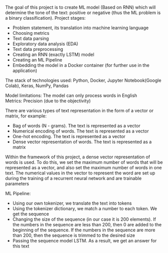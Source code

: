 The goal of this project is to create ML model (Based on RNN) which will determine the tone of the text: positive or negative (thus the ML problem is a binary classification). 
Project stages: 
- Problem statement, its translation into machine learning language  
- Choosing metrics  
- Text data parsing  
- Exploratory data analysis (EDA)  
- Text data preprocessing  
- Creating an RNN (exactly LSTM) model  
- Creating an ML Pipeline  
- Embedding the model in a Docker container (for further use in the application)  

The stack of technologies used: Python, Docker, Jupyter Notebook(Google Colab), Keras,  NumPy, Pandas  

Model limitations: The model can only process words in English  
Metrics: Precision (due to the objectivity)

There are various types of text representation in the form of a vector or matrix, for example:  
- Bag of words (N - grams). The text is represented as a vector   
- Numerical encoding of words. The text is represented as a vector  
- One-hot encoding. The text is represented as a vector  
- Dense vector representation of words. The text is represented as a matrix  

Within the framework of this project, a dense vector representation of words is used. To do this, we set the maximum number of words that will be represented as a vector, and also set the maximum number of words in one text. The numerical values in the vector to represent the word are set up during the training of a recurrent neural network and are trainable parameters

ML Pipeline: 
- Using our own tokenizer, we translate the text into tokens  
- Using the tokenizer dictionary, we match a number to each token. We get the sequence  
- Changing the size of the sequence (in our case it is 200 elements). If the numbers in the sequence are less than 200, then 0 are added to the beginning of the sequence. If the numbers in the sequence are more than 200, then the sequence is trimmed to the desired size  
- Passing the sequence model LSTM. As a result, we get an answer for this text  

